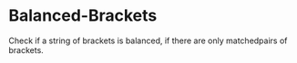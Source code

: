 # Balanced-Brackets
Check if a string of brackets is balanced, if there are only matchedpairs of brackets.

